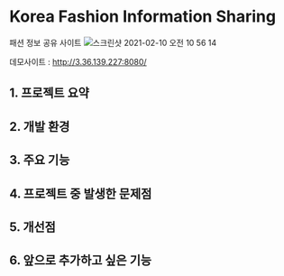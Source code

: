 # Korea Fashion Information Sharing
패션 정보 공유 사이트
![스크린샷 2021-02-10 오전 10 56 14](https://user-images.githubusercontent.com/15116615/107453590-9e485280-6b8e-11eb-8ea3-bc64c8b9cebe.png)

데모사이트 : http://3.36.139.227:8080/



## 1. 프로젝트 요약
## 2. 개발 환경
## 3. 주요 기능
## 4. 프로젝트 중 발생한 문제점
## 5. 개선점
## 6. 앞으로 추가하고 싶은 기능

